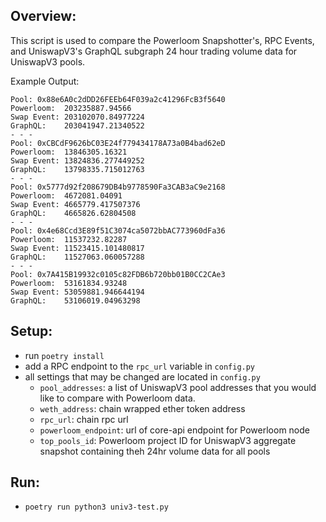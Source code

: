 ## Overview:
This script is used to compare the Powerloom Snapshotter's, RPC Events, and UniswapV3's GraphQL subgraph 24 hour trading volume data for UniswapV3 pools.

Example Output:

    Pool: 0x88e6A0c2dDD26FEEb64F039a2c41296FcB3f5640
    Powerloom:  203235887.94566
    Swap Event: 203102070.84977224
    GraphQL:    203041947.21340522
    - - -
    Pool: 0xCBCdF9626bC03E24f779434178A73a0B4bad62eD
    Powerloom:  13846305.16321
    Swap Event: 13824836.277449252
    GraphQL:    13798335.715012763
    - - -
    Pool: 0x5777d92f208679DB4b9778590Fa3CAB3aC9e2168
    Powerloom:  4672081.04091
    Swap Event: 4665779.417507376
    GraphQL:    4665826.62804508
    - - -
    Pool: 0x4e68Ccd3E89f51C3074ca5072bbAC773960dFa36
    Powerloom:  11537232.82287
    Swap Event: 11523415.101480817
    GraphQL:    11527063.060057288
    - - -
    Pool: 0x7A415B19932c0105c82FDB6b720bb01B0CC2CAe3
    Powerloom:  53161834.93248
    Swap Event: 53059881.946644194
    GraphQL:    53106019.04963298


## Setup:
- run `poetry install`
- add a RPC endpoint to the `rpc_url` variable in `config.py`
- all settings that may be changed are located in `config.py`
    - `pool_addresses`: a list of UniswapV3 pool addresses that you would like to compare with Powerloom data.
    - `weth_address`: chain wrapped ether token address
    - `rpc_url`: chain rpc url
    - `powerloom_endpoint`: url of core-api endpoint for Powerloom node
    - `top_pools_id`: Powerloom project ID for UniswapV3 aggregate snapshot containing theh 24hr volume data for all pools

## Run:
- `poetry run python3 univ3-test.py`
 


